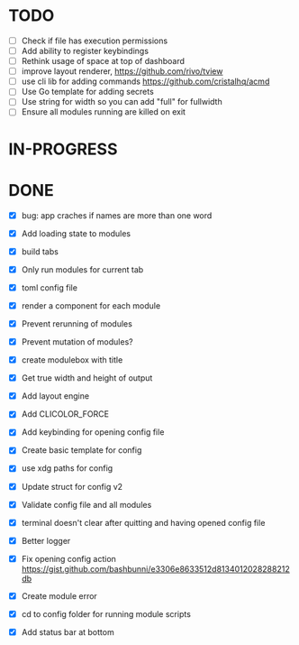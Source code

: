 # TODO

- [ ] Check if file has execution permissions
- [ ] Add ability to register keybindings
- [ ] Rethink usage of space at top of dashboard
- [ ] improve layout renderer, https://github.com/rivo/tview
- [ ] use cli lib for adding commands https://github.com/cristalhq/acmd
- [ ] Use Go template for adding secrets
- [ ] Use string for width so you can add "full" for fullwidth
- [ ] Ensure all modules running are killed on exit

# IN-PROGRESS

# DONE

- [x] bug: app craches if names are more than one word
- [x] Add loading state to modules
- [x] build tabs
- [x] Only run modules for current tab
- [x] toml config file
- [x] render a component for each module
- [x] Prevent rerunning of modules
- [x] Prevent mutation of modules?
- [x] create modulebox with title
- [x] Get true width and height of output
- [x] Add layout engine
- [x] Add CLICOLOR_FORCE
- [x] Add keybinding for opening config file
- [x] Create basic template for config
- [x] use xdg paths for config
- [x] Update struct for config v2
- [x] Validate config file and all modules
- [x] terminal doesn't clear after quitting and having opened config file
- [x] Better logger
- [x] Fix opening config action https://gist.github.com/bashbunni/e3306e8633512d8134012028288212db
- [x] Create module error
- [x] cd to config folder for running module scripts
- [x] Add status bar at bottom

